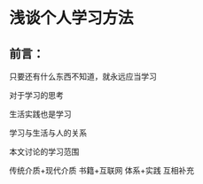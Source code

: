 # 浅谈个人学习方法

## 前言：
只要还有什么东西不知道，就永远应当学习

对于学习的思考

生活实践也是学习

学习与生活与人的关系

本文讨论的学习范围


传统介质+现代介质
书籍+互联网
体系+实践
互相补充

